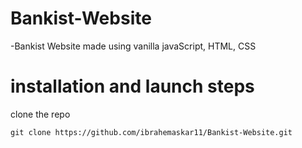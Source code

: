 # Bankist-Website
-Bankist Website made using vanilla javaScript, HTML, CSS 

# installation and launch steps

clone the repo
```
git clone https://github.com/ibrahemaskar11/Bankist-Website.git
```
